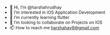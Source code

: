 - 👋 Hi, I’m @harshahrudhay
- 👀 I’m interested in iOS Application Development
- 🌱 I’m currently learning flutter
- 💞️ I’m looking to collaborate on Projects on IOS
- 📫 How to reach me harshahay9@gmail.com

<!---
harshahrudhay/harshahrudhay is a ✨ special ✨ repository because its `README.md` (this file) appears on your GitHub profile.
You can click the Preview link to take a look at your changes.
--->
